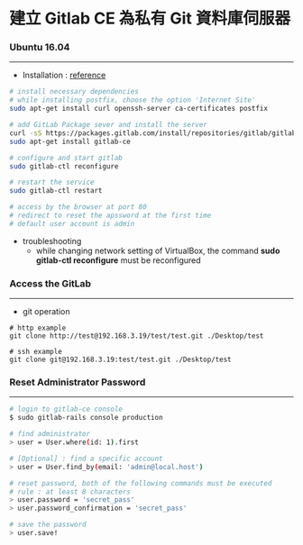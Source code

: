 # 建立 Gitlab CE 為私有 Git 資料庫伺服器

<script type="text/javascript" src="../js/general.js"></script>

### Ubuntu 16.04 
---

* Installation : [reference](https://about.gitlab.com/downloads/)

```bash
# install necessary dependencies
# while installing postfix, choose the option 'Internet Site' 
sudo apt-get install curl openssh-server ca-certificates postfix

# add GitLab Package sever and install the server
curl -sS https://packages.gitlab.com/install/repositories/gitlab/gitlab-ce/script.deb.sh | sudo bash
sudo apt-get install gitlab-ce

# configure and start gitlab
sudo gitlab-ctl reconfigure

# restart the service
sudo gitlab-ctl restart

# access by the browser at port 80
# redirect to reset the apssword at the first time
# default user account is admin
```

* troubleshooting
    * while changing network setting of VirtualBox, the command **sudo gitlab-ctl reconfigure** must be reconfigured

### Access the GitLab 
---

* git operation

```
# http example
git clone http://test@192.168.3.19/test/test.git ./Desktop/test

# ssh example
git clone git@192.168.3.19:test/test.git ./Desktop/test
```

### Reset Administrator Password
---

```bash
# login to gitlab-ce console
$ sudo gitlab-rails console production

# find administrator
> user = User.where(id: 1).first

# [Optional] : find a specific account
> user = User.find_by(email: 'admin@local.host')

# reset password, both of the following commands must be executed
# rule : at least 8 characters
> user.password = 'secret_pass'
> user.password_confirmation = 'secret_pass'

# save the password
> user.save!
```



